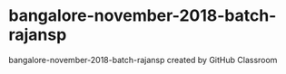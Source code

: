 # bangalore-november-2018-batch-rajansp
bangalore-november-2018-batch-rajansp created by GitHub Classroom
